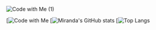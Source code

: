 <!--
**MirandaBillue/MirandaBillue** is a ✨ _special_ ✨ repository because its `README.md` (this file) appears on your GitHub profile.

Here are some ideas to get you started:

- 🔭 I’m currently working on ...
- 🌱 I’m currently learning ...
- 👯 I’m looking to collaborate on ...
- 🤔 I’m looking for help with ...
- 💬 Ask me about ...!

- 📫 How to reach me: ...
- 😄 Pronouns: ...
- ⚡ Fun fact: ...
-->


![Code with Me (1)](https://user-images.githubusercontent.com/110904846/197204437-9a2c9c2b-3b69-4d19-bd87-910995b2fb4c.gif)


[![Code with Me](https://user-images.githubusercontent.com/110904846/197204010-b2ecd808-a743-4a4d-adf5-403ded82b4d7.gif)
[![Miranda's GitHub stats](https://github-readme-stats.vercel.app/api?username=mirandabillue&show_icons=true&theme=radical)
[![Top Langs](https://github-readme-stats.vercel.app/api/top-langs/?username=mirandabillue&show_icons=true&theme=radical)



